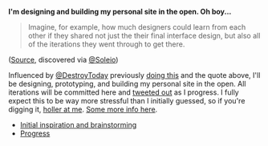 **I'm designing and building my personal site in the open. Oh boy...**

> Imagine, for example, how much designers could learn from each other if they shared not just the their final interface design, but also all of the iterations they went through to get there.

([Source](http://www.fastcodesign.com/3054382/figma-aims-to-be-a-github-for-designers), discovered via [@Soleio](https://twitter.com/soleio/status/675104638312542209))

Influenced by [@DestroyToday](http://twitter.com/destroytoday) previously [doing this](https://github.com/destroytoday/destroytoday.com/wiki) and the quote above, I'll be designing, prototyping, and building my personal site in the open. All iterations will be committed here and [tweeted out](http://twitter.com/sawyerh) as I progress. I fully expect this to be way more stressful than I initially guessed, so if you're digging it, [holler at me](http://twitter.com/sawyerh). [Some more info here](https://medium.com/@sawyerh/designing-and-building-my-personal-website-naked-e63243b285b1).

- [Initial inspiration and brainstorming](http://sawyer.dropmark.com/234211)
- [Progress](wiki/progress)
